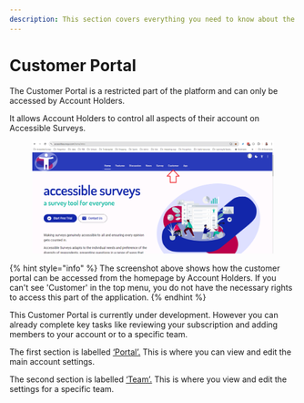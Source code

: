 ```yaml
---
description: This section covers everything you need to know about the Customer Portal
---
```


# Customer Portal

The Customer Portal is a restricted part of the platform and can only be accessed by Account Holders. &#x20;

It allows Account Holders to control all aspects of their account on Accessible Surveys. &#x20;

<figure><img src="../../.gitbook/assets/image (2) (1) (1) (1).png" alt=""><figcaption></figcaption></figure>

{% hint style="info" %}
The screenshot above shows how the customer portal can be accessed from the homepage by Account Holders.  If you can't see 'Customer' in the top menu, you do not have the necessary rights to access this part of the application.
{% endhint %}

This Customer Portal is currently under development.   However you can already complete key tasks like reviewing your subscription and adding members to your account or to a specific team.

The first section is labelled [‘Portal’.](main-settings/)  This is where you can view and edit the main account settings. &#x20;

The second section is labelled [‘Team’.](presentation.md)  This is where you view and edit the settings for a specific team.
